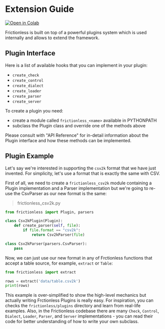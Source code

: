 # Extension Guide

[![Open in Colab](https://colab.research.google.com/assets/colab-badge.svg)](https://colab.research.google.com/drive/1yj_1Nk8RwMTV2QZ-0RR_cbKN6aQQ5jAb)



Frictionless is built on top of a powerful plugins system which is used internally and allows to extend the framework.



## Plugin Interface

Here is a list of available hooks that you can implement in your plugin:
- `create_check`
- `create_control`
- `create_dialect`
- `create_loader`
- `create_parser`
- `create_server`

To create a plugin you need:
- create a module called `frictionless_<name>` available in PYTHONPATH
- subclass the Plugin class and override one of the methods above

Please consult with "API Reference" for in-detail information about the Plugin interface and how these methods can be implemented.



## Plugin Example

Let's say we're interested in supporting the `csv2k` format that we have just invented. For simplicity, let's use a format that is exactly the same with CSV.

First of all, we need to create a `frictionless_csv2k` module containing a Plugin implementation and a Parser implementation but we're going to re-use the CsvParser as our new format is the same:

> frictionless_csv2k.py

```python
from frictionless import Plugin, parsers

class Csv2kPlugin(Plugin):
    def create_parser(self, file):
        if file.format == "csv2k":
            return Csv2kParser(file)

class Csv2kParser(parsers.CsvParser):
    pass
```

Now, we can just use our new format in any of Frctionless functions that accept a table source, for example, `extract` or `Table`:

```python
from frictionless import extract

rows = extract('data/table.csv2k')
print(rows)
```

This example is over-simplified to show the high-level mechanics but actually writing Frctionless Plugins is really easy. For inspiration, you can checks the `frictionless/plugins` directory and learn from real-life examples. Also, in the Frictionless codebase there are many `Check`, `Control`, `Dialect`, `Loader`, `Parser`, and `Server` implementations - you can read their code for better understanding of how to write your own subclass.
